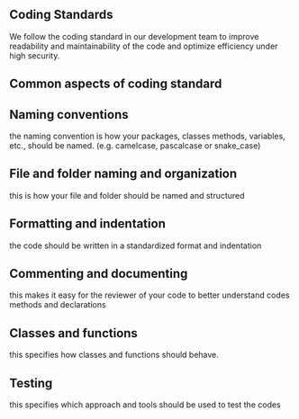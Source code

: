 ## Coding Standards

We follow the coding standard in our development team to improve readability and maintainability of the code and optimize efficiency under high security.


## Common aspects of coding standard

## Naming conventions
the naming convention is how your packages, classes methods, variables, etc., should be named. (e.g. camelcase, pascalcase or snake_case)

## File and folder naming and organization
this is how your file and folder should be named and structured

## Formatting and indentation
the code should be written in a standardized format and indentation

## Commenting and documenting
this makes it easy for the reviewer of your code to better understand codes methods and declarations

## Classes and functions
this specifies how classes and functions should behave.

## Testing
this specifies which approach and tools should be used to test the codes
